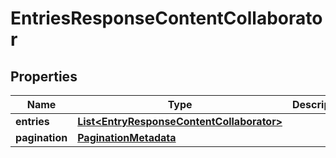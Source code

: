 # EntriesResponseContentCollaborator

## Properties
Name | Type | Description | Notes
------------ | ------------- | ------------- | -------------
**entries** | [**List&lt;EntryResponseContentCollaborator&gt;**](EntryResponseContentCollaborator.md) |  |  [optional]
**pagination** | [**PaginationMetadata**](PaginationMetadata.md) |  |  [optional]
